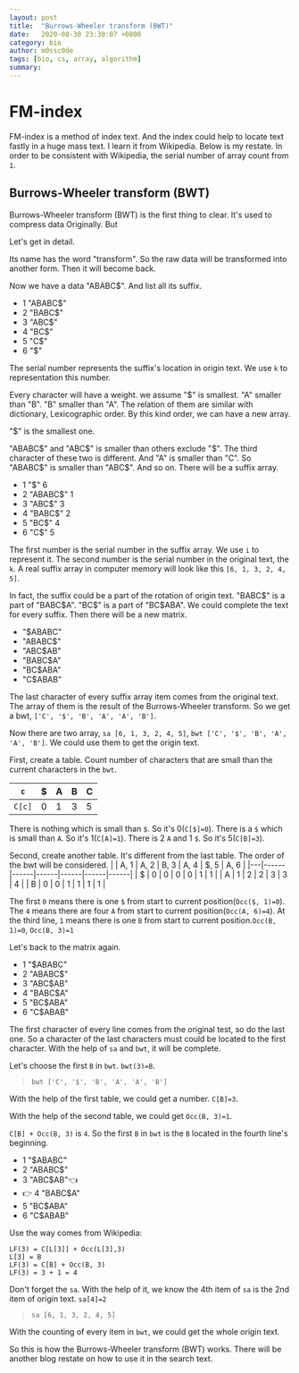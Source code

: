```yaml
---
layout: post
title:  "Burrows-Wheeler transform (BWT)"
date:   2020-08-30 23:30:07 +0800
category: bio
author: m0ssc0de
tags: [bio, cs, array, algorithm]
summary:
---
```

# FM-index

FM-index is a method of index text. And the index could help to locate text fastly in a huge mass text.
I learn it from Wikipedia. Below is my restate. In order to be consistent with Wikipedia, the serial number of array count from `1`.

## Burrows-Wheeler transform (BWT)

Burrows-Wheeler transform (BWT) is the first thing to clear. It's used to compress data Originally. But

Let's get in detail.

Its name has the word "transform". So the raw data will be transformed into another form. Then it will become back.

Now we have a data "ABABC$". And list all its suffix.

- 1 "ABABC$"
- 2 "BABC$"
- 3 "ABC$"
- 4 "BC$"
- 5 "C$"
- 6 "$"

The serial number represents the suffix's location in origin text. We use `k` to representation this number.

Every character will have a weight. we assume "$" is smallest. "A" smaller than "B".
"B" smaller than "A". The relation of them are similar with dictionary, Lexicographic order.
By this kind order, we can have a new array.

"$" is the smallest one.

"ABABC$" and "ABC$" is smaller than others exclude "$". The third character of these two is different.
And "A" is smaller than "C". So "ABABC$" is smaller than "ABC$". And so on. There will be a suffix array.

- 1 "$"         6
- 2 "ABABC$"    1
- 3 "ABC$"      3
- 4 "BABC$"     2
- 5 "BC$"       4
- 6 "C$"        5

The first number is the serial number in the suffix array. We use `i` to represent it. The second number is the serial number in the original text, the `k`.
A real suffix array in computer memory will look like this `[6, 1, 3, 2, 4, 5]`.

In fact, the suffix could be a part of the rotation of origin text. "BABC$" is a part of "BABC$A". "BC$" is a part of "BC$ABA". We could complete the text for every suffix. Then there will be a new matrix.

- "$ABABC"
- "ABABC$"
- "ABC$AB"
- "BABC$A"
- "BC$ABA"
- "C$ABAB"

The last character of every suffix array item comes from the original text. The array of them is the result of the Burrows-Wheeler transform. So we get a bwt, `['C', '$', 'B', 'A', 'A', 'B']`.

Now there are two array, `sa [6, 1, 3, 2, 4, 5]`, `bwt ['C', '$', 'B', 'A', 'A', 'B']`. We could use them to get the origin text.


First, create a table. Count number of characters that are small than the current characters in the `bwt`.

| `c`    | $ | A | B | C |
|--------|---|---|---|---|
| `C[c]` | 0 | 1 | 3 | 5 |

There is nothing which is small than `$`. So it's 0(`C[$]=0`). There is a `$` which is small than `A`. So it's 1(`C[A]=1`).
There is 2 `A` and 1 `$`. So it's 5(`C[B]=3`).

Second, create another table. It's different from the last table. The order of the bwt will be considered.
|   | A, 1 | A, 2 | B, 3 | A, 4 | $, 5 | A, 6 |
|---|------|------|------|------|------|------|
| $ | 0    | 0    | 0    | 0    | 1    | 1    |
| A | 1    | 2    | 2    | 3    | 3    | 4    |
| B | 0    | 0    | 1    | 1    | 1    | 1    |

The first `0` means there is one `$` from start to current position(`Occ($, 1)=0`). The `4` means there are four `A` from start to current position(`Occ(A, 6)=4`).
At the third line, `1` means there is one `B` from start to current position.`Occ(B, 1)=0`, `Occ(B, 3)=1`

Let's back to the matrix again.

- 1 "$ABABC"
- 2 "ABABC$"
- 3 "ABC$AB"
- 4 "BABC$A"
- 5 "BC$ABA"
- 6 "C$ABAB"

The first character of every line comes from the original test, so do the last one.
So a character of the last characters must could be located to the first character.
With the help of `sa` and `bwt`, it will be complete.

Let's choose the first `B` in `bwt`. `bwt(3)=B`.

>`bwt ['C', '$', 'B', 'A', 'A', 'B']`

With the help of the first table, we could get a number. `C[B]=3`.

With the help of the second table, we could get `Occ(B, 3)=1`.

`C[B] + Occ(B, 3)` is `4`. So the first `B` in `bwt` is the `B` located in the fourth line's beginning.

-    1 "$ABABC"
-    2 "ABABC$"
-    3 "ABC$AB"👈
- 👉 4 "BABC$A"
-    5 "BC$ABA"
-    6 "C$ABAB"

Use the way comes from Wikipedia:

```
LF(3) = C[L[3]] + Occ(L[3],3)
L[3] = B
LF(3) = C[B] + Occ(B, 3)
LF(3) = 3 + 1 = 4
```

Don't forget the `sa`. With the help of it, we know the 4th item of `sa` is the 2nd item of origin text. `sa[4]=2`

> `sa [6, 1, 3, 2, 4, 5]`

With the counting of every item in `bwt`, we could get the whole origin text.

So this is how the Burrows-Wheeler transform (BWT) works. There will be another blog restate on how to use it in the search text.
